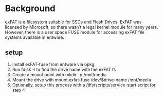 # Background
exFAT is a filesystem suitable for SSDs and Flash Drives. ExFAT was licensed by Microsoft, so there wasn’t a legal kernel module for many years. However, there is a user space FUSE module for accessing exFAT file systems available in entware.

## setup
1. Install exFAT-fuse from entware via opkg
2. Run fdisk -l to find the drive name with the exFAT fs
3. Create a mount point with mkdir -p /mnt/media
4. Mount the drive with mount.exfat-fuse /dev/$drive-name /mnt/media
5. Optionally, setup this process with a /jffs/scripts/service-start script for step 4